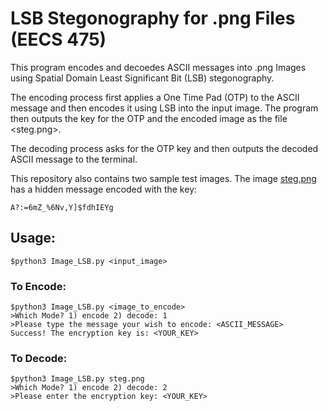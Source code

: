 # LSB Stegonography for .png Files (EECS 475)

This program encodes and decoedes ASCII messages into .png Images using Spatial Domain Least Significant Bit (LSB) stegonography.

The encoding process first applies a One Time Pad (OTP) to the ASCII message and then encodes it using LSB into the input image. 
The program then outputs the key for the OTP and the encoded image as the file <steg.png>.


The decoding process asks for the OTP key and then outputs the decoded ASCII message to the terminal. 

This repository also contains two sample test images.
The image [steg.png]() has a hidden message encoded with the key:
```
A?:=6mZ_%6Nv,Y]$fdhIEYg
```
## Usage:

```console
$python3 Image_LSB.py <input_image> 
```

### To Encode:
```console
$python3 Image_LSB.py <image_to_encode> 
>Which Mode? 1) encode 2) decode: 1
>Please type the message your wish to encode: <ASCII_MESSAGE> 
Success! The encryption key is: <YOUR_KEY>
```

### To Decode:
```console
$python3 Image_LSB.py steg.png 
>Which Mode? 1) encode 2) decode: 2
>Please enter the encryption key: <YOUR_KEY>
```
